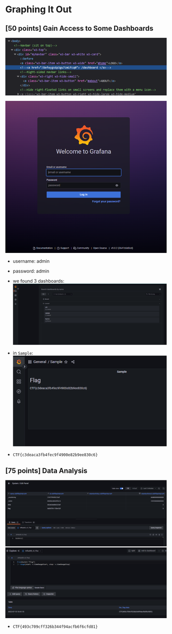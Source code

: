 # Graphing It Out
## [50 points] Gain Access to Some Dashboards
![](2022-07-15-10-51-36.png)

![](2022-07-15-11-13-38.png)
* username: admin
* password: admin

* we found 3 dashboards:
![](2022-07-15-11-14-28.png)
* in `Sample`:
![](2022-07-15-11-15-07.png)
* `CTF{c3deaca3fb4fec9f4900e82b9ee830c6}`

## [75 points] Data Analysis
![](2022-07-15-11-30-33.png)
![](2022-07-15-11-42-55.png)
* `CTF{493c709cff326b344f94acfb6f6cfd81}`